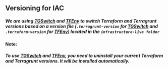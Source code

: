 ## Versioning for IAC

##### We are using [TGSwitch](https://github.com/warrensbox/tgswitch) and [TFEnv](https://github.com/gruntwork-io/terragrunt/issues/568) to switch Terraform and Terragrunt versions based on a version file (`.terragrunt-version` for [TGSwitch](https://github.com/warrensbox/tgswitch) and `.terraform-version` for [TFEnv](https://github.com/gruntwork-io/terragrunt/issues/568)) located in the `infrastructure-live folder` 

#### Note:
##### To use [TGSwitch](https://github.com/warrensbox/tgswitch) and [TFEnv](https://github.com/gruntwork-io/terragrunt/issues/568), you need to uninstall your current Terraform and Terragrunt versions. It will be installed automatically.   





